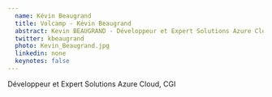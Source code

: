 ```yaml
---
  name: Kévin Beaugrand
  title: Volcamp - Kévin Beaugrand
  abstract: Kevin BEAUGRAND - Développeur et Expert Solutions Azure Cloud, CGI
  twitter: kbeaugrand
  photo: Kevin_Beaugrand.jpg
  linkedin: none
  keynotes: false
---
```

Développeur et Expert Solutions Azure Cloud, CGI
